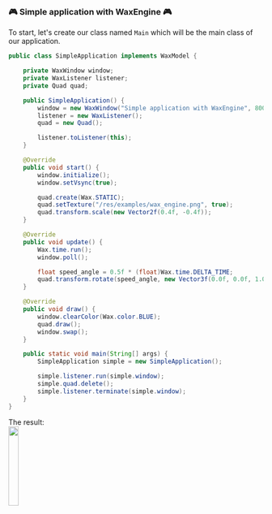 ### 🎮 Simple application with WaxEngine 🎮
To start, let's create our class named `Main` which will be the main class of our application.
<br/>
```java
public class SimpleApplication implements WaxModel {

    private WaxWindow window;
    private WaxListener listener;
    private Quad quad;

    public SimpleApplication() {
        window = new WaxWindow("Simple application with WaxEngine", 800, 600);
        listener = new WaxListener();
        quad = new Quad();

        listener.toListener(this);
    }

    @Override
    public void start() {
        window.initialize();
        window.setVsync(true);

        quad.create(Wax.STATIC);
        quad.setTexture("/res/examples/wax_engine.png", true);
        quad.transform.scale(new Vector2f(0.4f, -0.4f));
    }

    @Override
    public void update() {
        Wax.time.run();
        window.poll();

        float speed_angle = 0.5f * (float)Wax.time.DELTA_TIME;
        quad.transform.rotate(speed_angle, new Vector3f(0.0f, 0.0f, 1.0f));
    }

    @Override
    public void draw() {
        window.clearColor(Wax.color.BLUE);
        quad.draw();
        window.swap();
    }

    public static void main(String[] args) {
        SimpleApplication simple = new SimpleApplication();

        simple.listener.run(simple.window);
        simple.quad.delete();
        simple.listener.terminate(simple.window);
    }
}
```
The result: <br/> <img src="https://cdn.discordapp.com/attachments/837039667265142838/893557681237930004/unknown.png" width="20%">
